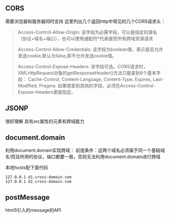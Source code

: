 ## CORS
需要浏览器和服务器同时支持
这里列出几个返回http中常见的几个CORS请求头：

>
> Access-Control-Allow-Origin:
> 该字段为必需字段，可以是指定的源名（协议+域名+端口），也可以使用通配符*代表接受所有跨域资源请求
>
> Access-Control-Allow-Credentials:
> 该字段为boolean值，表示是否允许发送cookie,默认为false,即不允许发送cookie值。
> 
> Access-Control-Expose-Headers:
> 该字段可选。CORS请求时，XMLHttpRequest对象的getResponseHeader()方法只能拿到6个基本字段：
> Cache-Control, Content-Language, Content-Type, Expires, Last-Modified, Pragma.
> 如果想拿到其他的字段，必须在Access-Control-Expose-Headers里面指定。

## JSONP
很好理解 具有src属性的元素有跨域能力

## document.domain
利用document.domain实现跨域：
前提条件：这两个域名必须属于同一个基础域名!而且所用的协议，端口都要一致，否则无法利用document.domain进行跨域

本地hosts配下面代码
```
127.0.0.1 d1.cross-domain.com
127.0.0.1 d2.cross-domain.com
```

## postMessage
html5引入的message的API
